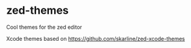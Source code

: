 # zed-themes
Cool themes for the zed editor

Xcode themes based on https://github.com/skarline/zed-xcode-themes
